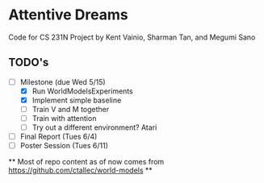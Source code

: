 # Attentive Dreams 
Code for CS 231N Project by Kent Vainio, Sharman Tan, and Megumi Sano

## TODO's 
- [ ] Milestone (due Wed 5/15) 
  - [x] Run WorldModelsExperiments 
  - [x] Implement simple baseline 
  - [ ] Train V and M together 
  - [ ] Train with attention 
  - [ ] Try out a different environment? Atari

- [ ] Final Report (Tues 6/4) 
- [ ] Poster Session (Tues 6/11) 

** Most of repo content as of now comes from https://github.com/ctallec/world-models **
